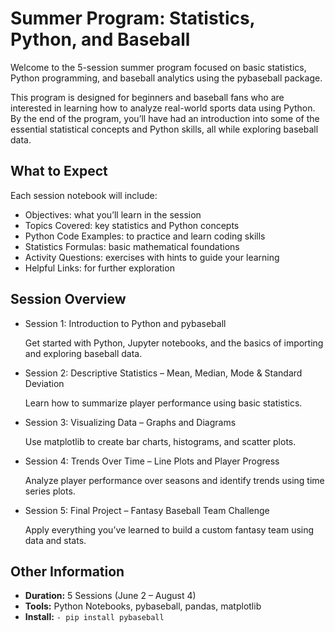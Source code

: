 # Summer Program: Statistics, Python, and Baseball
Welcome to the 5-session summer program focused on basic statistics, Python programming, and baseball analytics using the pybaseball package.

This program is designed for beginners and baseball fans who are interested in learning how to analyze real-world sports data using Python. By the end of the program, you’ll have had an introduction into some of the essential statistical concepts and Python skills, all while exploring baseball data.

## What to Expect

Each session notebook will include:
- Objectives: what you’ll learn in the session
- Topics Covered: key statistics and Python concepts
- Python Code Examples: to practice and learn coding skills
- Statistics Formulas: basic mathematical foundations
- Activity Questions: exercises with hints to guide your learning
- Helpful Links: for further exploration

## Session Overview
- Session 1: Introduction to Python and pybaseball

	Get started with Python, Jupyter notebooks, and the basics of importing and exploring baseball data.
- Session 2: Descriptive Statistics – Mean, Median, Mode & Standard Deviation

	Learn how to summarize player performance using basic statistics.
- Session 3: Visualizing Data – Graphs and Diagrams

	Use matplotlib to create bar charts, histograms, and scatter plots.
- Session 4: Trends Over Time – Line Plots and Player Progress

	Analyze player performance over seasons and identify trends using time series plots.
- Session 5: Final Project – Fantasy Baseball Team Challenge

	Apply everything you’ve learned to build a custom fantasy team using data and stats.

## Other Information
- **Duration:** 5 Sessions (June 2 – August 4)
- **Tools:** Python Notebooks, pybaseball, pandas, matplotlib
- **Install:** `- pip install pybaseball`
